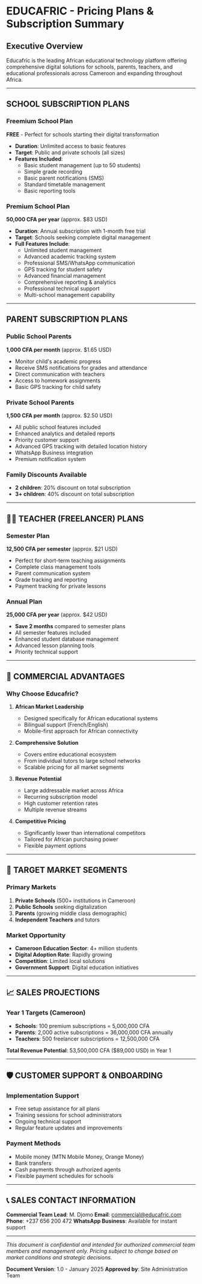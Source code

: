 # EDUCAFRIC - Pricing Plans & Subscription Summary

## Executive Overview

Educafric is the leading African educational technology platform offering comprehensive digital solutions for schools, parents, teachers, and educational professionals across Cameroon and expanding throughout Africa.

---

## SCHOOL SUBSCRIPTION PLANS

### Freemium School Plan
**FREE** - Perfect for schools starting their digital transformation
- **Duration**: Unlimited access to basic features
- **Target**: Public and private schools (all sizes)
- **Features Included**:
  - Basic student management (up to 50 students)
  - Simple grade recording
  - Basic parent notifications (SMS)
  - Standard timetable management
  - Basic reporting tools

### Premium School Plan
**50,000 CFA per year** (approx. $83 USD)
- **Duration**: Annual subscription with 1-month free trial
- **Target**: Schools seeking complete digital management
- **Full Features Include**:
  - Unlimited student management
  - Advanced academic tracking system
  - Professional SMS/WhatsApp communication
  - GPS tracking for student safety
  - Advanced financial management
  - Comprehensive reporting & analytics
  - Professional technical support
  - Multi-school management capability

---

## PARENT SUBSCRIPTION PLANS

### Public School Parents
**1,000 CFA per month** (approx. $1.65 USD)
- Monitor child's academic progress
- Receive SMS notifications for grades and attendance
- Direct communication with teachers
- Access to homework assignments
- Basic GPS tracking for child safety

### Private School Parents
**1,500 CFA per month** (approx. $2.50 USD)
- All public school features included
- Enhanced analytics and detailed reports
- Priority customer support
- Advanced GPS tracking with detailed location history
- WhatsApp Business integration
- Premium notification system

### Family Discounts Available
- **2 children**: 20% discount on total subscription
- **3+ children**: 40% discount on total subscription

---

## 👨‍🏫 TEACHER (FREELANCER) PLANS

### Semester Plan
**12,500 CFA per semester** (approx. $21 USD)
- Perfect for short-term teaching assignments
- Complete class management tools
- Parent communication system
- Grade tracking and reporting
- Payment tracking for private lessons

### Annual Plan
**25,000 CFA per year** (approx. $42 USD)
- **Save 2 months** compared to semester plans
- All semester features included
- Enhanced student database management
- Advanced lesson planning tools
- Priority technical support

---

## 💼 COMMERCIAL ADVANTAGES

### Why Choose Educafric?

1. **African Market Leadership**
   - Designed specifically for African educational systems
   - Bilingual support (French/English)
   - Mobile-first approach for African connectivity

2. **Comprehensive Solution**
   - Covers entire educational ecosystem
   - From individual tutors to large school networks
   - Scalable pricing for all market segments

3. **Revenue Potential**
   - Large addressable market across Africa
   - Recurring subscription model
   - High customer retention rates
   - Multiple revenue streams

4. **Competitive Pricing**
   - Significantly lower than international competitors
   - Tailored for African purchasing power
   - Flexible payment options

---

## 🎯 TARGET MARKET SEGMENTS

### Primary Markets
1. **Private Schools** (500+ institutions in Cameroon)
2. **Public Schools** seeking digitalization
3. **Parents** (growing middle class demographic)
4. **Independent Teachers** and tutors

### Market Opportunity
- **Cameroon Education Sector**: 4+ million students
- **Digital Adoption Rate**: Rapidly growing
- **Competition**: Limited local solutions
- **Government Support**: Digital education initiatives

---

## 📈 SALES PROJECTIONS

### Year 1 Targets (Cameroon)
- **Schools**: 100 premium subscriptions = 5,000,000 CFA
- **Parents**: 2,000 active subscriptions = 36,000,000 CFA annually
- **Teachers**: 500 freelancer subscriptions = 12,500,000 CFA

**Total Revenue Potential**: 53,500,000 CFA ($89,000 USD) in Year 1

---

## 🛡️ CUSTOMER SUPPORT & ONBOARDING

### Implementation Support
- Free setup assistance for all plans
- Training sessions for school administrators
- Ongoing technical support
- Regular feature updates and improvements

### Payment Methods
- Mobile money (MTN Mobile Money, Orange Money)
- Bank transfers
- Cash payments through authorized agents
- Flexible payment schedules for schools

---

## 📞 SALES CONTACT INFORMATION

**Commercial Team Lead**: M. Djomo
**Email**: commercial@educafric.com
**Phone**: +237 656 200 472
**WhatsApp Business**: Available for instant support

---

*This document is confidential and intended for authorized commercial team members and management only. Pricing subject to change based on market conditions and strategic decisions.*

**Document Version**: 1.0 - January 2025
**Approved by**: Site Administration Team